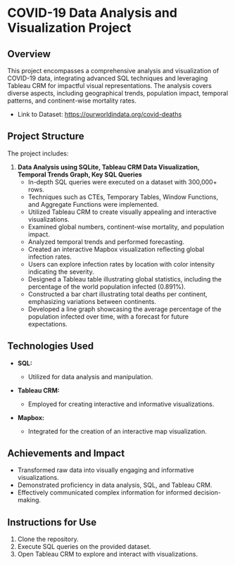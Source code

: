 # COVID-19 Data Analysis and Visualization Project

## Overview

This project encompasses a comprehensive analysis and visualization of COVID-19 data, integrating advanced SQL techniques and leveraging Tableau CRM for impactful visual representations. The analysis covers diverse aspects, including geographical trends, population impact, temporal patterns, and continent-wise mortality rates.

- Link to Dataset: https://ourworldindata.org/covid-deaths

## Project Structure

The project includes:

1. **Data Analysis using SQLite, Tableau CRM Data Visualization, Temporal Trends Graph, Key SQL Queries**
   - In-depth SQL queries were executed on a dataset with 300,000+ rows.
   - Techniques such as CTEs, Temporary Tables, Window Functions, and Aggregate Functions were implemented.
   - Utilized Tableau CRM to create visually appealing and interactive visualizations.
   - Examined global numbers, continent-wise mortality, and population impact.
   - Analyzed temporal trends and performed forecasting.
   - Created an interactive Mapbox visualization reflecting global infection rates.
   - Users can explore infection rates by location with color intensity indicating the severity.
   - Designed a Tableau table illustrating global statistics, including the percentage of the world population infected (0.891%).
   - Constructed a bar chart illustrating total deaths per continent, emphasizing variations between continents.
   - Developed a line graph showcasing the average percentage of the population infected over time, with a forecast for future expectations.


    

## Technologies Used

- **SQL:**
  - Utilized for data analysis and manipulation.

- **Tableau CRM:**
  - Employed for creating interactive and informative visualizations.

- **Mapbox:**
  - Integrated for the creation of an interactive map visualization.

## Achievements and Impact

- Transformed raw data into visually engaging and informative visualizations.
- Demonstrated proficiency in data analysis, SQL, and Tableau CRM.
- Effectively communicated complex information for informed decision-making.

## Instructions for Use

1. Clone the repository.
2. Execute SQL queries on the provided dataset.
3. Open Tableau CRM to explore and interact with visualizations.

